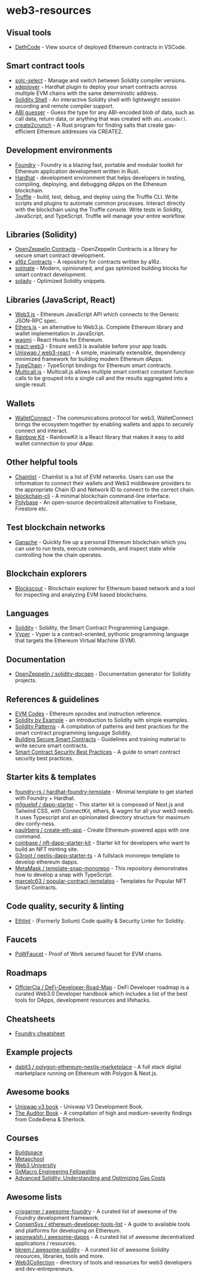 # web3-resources

## Visual tools

 - [DethCode](https://github.com/dethcrypto/dethcode) - View source of deployed Ethereum contracts in VSCode.

## Smart contract tools

- [solc-select](https://github.com/crytic/solc-select) - Manage and switch between Solidity compiler versions.
- [xdeployer](https://github.com/pcaversaccio/xdeployer) - Hardhat plugin to deploy your smart contracts across multiple EVM chains with the same deterministic address. 
- [Solidity Shell](https://github.com/tintinweb/solidity-shell) - An interactive Solidity shell with lightweight session recording and remote compiler support.
- [ABI guesser](https://github.com/samczsun/abi-guesser) - Guess the type for any ABI-encoded blob of data, such as call data, return data, or anything that was created with `abi.encode()`.
- [create2crunch](https://github.com/0age/create2crunch) - A Rust program for finding salts that create gas-efficient Ethereum addresses via CREATE2.

## Development environments

- [Foundry](https://github.com/foundry-rs/foundry) - Foundry is a blazing fast, portable and modular toolkit for Ethereum application development written in Rust.
- [Hardhat](https://hardhat.org/) - development environment that helps developers in testing, compiling, deploying, and debugging dApps on the Ethereum blockchain.
- [Truffle](https://trufflesuite.com/truffle/) - build, test, debug, and deploy using the Truffle CLI. Write scripts and plugins to automate common processes. Interact directly with the blockchain using the Truffle console. Write tests in Solidity, JavaScript, and TypeScript. Truffle will manage your entire workflow.

## Libraries (Solidity)

- [OpenZeppelin Contracts](https://github.com/OpenZeppelin/openzeppelin-contracts) - OpenZeppelin Contracts is a library for secure smart contract development.
- [a16z Contracts](https://github.com/a16z/a16z-contracts) - A repository for contracts written by a16z.
- [solmate](https://github.com/transmissions11/solmate) - Modern, opinionated, and gas optimized building blocks for smart contract development.
- [solady](https://github.com/Vectorized/solady) - Optimized Solidity snippets.

## Libraries (JavaScript, React)

- [Web3.js](https://github.com/web3/web3.js) - Ethereum JavaScript API which connects to the Generic JSON-RPC spec.
- [Ethers.js](https://github.com/ethers-io/ethers.js/) - an alternative to Web3.js. Complete Ethereum library and wallet implementation in JavaScript.
- [wagmi](https://github.com/wagmi-dev/wagmi) - React Hooks for Ethereum.
- [react-web3](https://github.com/coopermaruyama/react-web3) - Ensure web3 is available before your app loads.
- [Uniswap / web3-react](https://github.com/Uniswap/web3-react) - A simple, maximally extensible, dependency minimized framework for building modern Ethereum dApps.
- [TypeChain](https://github.com/dethcrypto/TypeChain) - TypeScript bindings for Ethereum smart contracts.
- [Multicall.js](https://github.com/makerdao/multicall.js) - Multicall.js allows multiple smart contract constant function calls to be grouped into a single call and the results aggregated into a single result.

## Wallets

- [WalletConnect](https://walletconnect.com/) - The communications protocol for web3, WalletConnect brings the ecosystem together by enabling wallets and apps to securely connect and interact.
- [Rainbow Kit](https://github.com/rainbow-me/rainbowkit) - RainbowKit is a React library that makes it easy to add wallet connection to your dApp.

## Other helpful tools

- [Chainlist](https://github.com/DefiLlama/chainlist) - Chainlist is a list of EVM networks. Users can use the information to connect their wallets and Web3 middleware providers to the appropriate Chain ID and Network ID to connect to the correct chain.
- [blockchain-cli](https://github.com/0xs34n/blockchain-cli) - A minimal blockchain command-line interface.
- [Polybase](https://github.com/polybase) - An open-source decentralized alternative to Firebase, Firestore etc.

## Test blockchain networks

- [Ganache](https://trufflesuite.com/ganache/) - Quickly fire up a personal Ethereum blockchain which you can use to run tests, execute commands, and inspect state while controlling how the chain operates.

## Blockchain explorers

- [Blockscout](https://github.com/blockscout/blockscout) - Blockchain explorer for Ethereum based network and a tool for inspecting and analyzing EVM based blockchains.

## Languages

- [Solidity](https://soliditylang.org/) - Solidity, the Smart Contract Programming Language.
- [Vyper](https://vyper.readthedocs.io/en/stable/) - Vyper is a contract-oriented, pythonic programming language that targets the Ethereum Virtual Machine (EVM).

## Documentation

- [OpenZeppelin / solidity-docgen](https://github.com/stars/karooolis/lists/web3-tools#:~:text=OpenZeppelin%20/%20solidity%2Ddocgen) - Documentation generator for Solidity projects.

## References & guidelines

- [EVM Codes](https://www.evm.codes/) - Ethereum opcodes and instruction reference.
- [Solidity by Example](https://solidity-by-example.org/) - an introduction to Solidity with simple examples.
- [Solidity Patterns](https://github.com/fravoll/solidity-patterns) - A compilation of patterns and best practices for the smart contract programming language Solidity.
- [Building Secure Smart Contracts](https://github.com/crytic/building-secure-contracts) - Guidelines and training material to write secure smart contracts.
- [Smart Contract Security Best Practices](https://consensys.github.io/smart-contract-best-practices/) - A guide to smart contract security best practices.

## Starter kits & templates

- [foundry-rs / hardhat-foundry-template](https://github.com/foundry-rs/hardhat-foundry-template) - Minimal template to get started with Foundry + Hardhat.
- [m1guelpf / dapp-starter](https://github.com/m1guelpf/dapp-starter) - This starter kit is composed of Next.js and Tailwind CSS, with ConnectKit, ethers, & wagmi for all your web3 needs. It uses Typescript and an opinionated directory structure for maximum dev confy-ness.
- [paulrberg / create-eth-app](https://github.com/paulrberg/create-eth-app) - Create Ethereum-powered apps with one command.
- [coinbase / nft-dapp-starter-kit](https://github.com/coinbase/nft-dapp-starter-kit) - Starter kit for developers who want to build an NFT minting site.
- [G3root / nextjs-dapp-starter-ts](https://github.com/G3root/nextjs-dapp-starter-ts) - A fullstack monorepo template to develop ethereum dapps.
- [MetaMask / template-snap-monorepo](https://github.com/MetaMask/template-snap-monorepo) - This repository demonstrates how to develop a snap with TypeScript.
- [marcelc63 / popular-contract-templates](https://github.com/marcelc63/popular-contract-templates) - Templates for Popular NFT Smart Contracts.

## Code quality, security & linting

- [Ethlint](https://github.com/duaraghav8/Ethlint) - (Formerly Solium) Code quality & Security Linter for Solidity.

## Faucets

- [PoWFaucet](https://github.com/pk910/PoWFaucet) - Proof of Work secured faucet for EVM chains.

## Roadmaps

- [OffcierCia / DeFi-Developer-Road-Map](https://github.com/OffcierCia/DeFi-Developer-Road-Map) - DeFi Developer roadmap is a curated Web3.0 Developer handbook which includes a list of the best tools for DApps, development resources and lifehacks.

## Cheatsheets

- [Foundry cheatsheet](https://github.com/dabit3/foundry-cheatsheet)

## Example projects

- [dabit3 / polygon-ethereum-nextjs-marketplace](https://github.com/dabit3/polygon-ethereum-nextjs-marketplace) - A full stack digital marketplace running on Ethereum with Polygon & Next.js.

## Awesome books

- [Uniswap v3 book](https://github.com/Jeiwan/uniswapv3-book) - Uniswap V3 Development Book.
- [The Auditor Book](https://theauditorbook.com/) - A compilation of high and medium-severity findings from Code4rena & Sherlock.

## Courses

- [Buildspace](https://buildspace.so/)
- [Metaschool](https://metaschool.so/)
- [Web3 University](https://www.web3.university/)
- [0xMacro Engineering Fellowship](https://0xmacro.com/engineering-fellowship)
- [Advanced Solidity: Understanding and Optimizing Gas Costs](https://www.udemy.com/course/advanced-solidity-understanding-and-optimizing-gas-costs/)

## Awesome lists

- [crisgarner / awesome-foundry](https://github.com/crisgarner/awesome-foundry) - A curated list of awesome of the Foundry development framework.
- [ConsenSys / ethereum-developer-tools-list](https://github.com/ConsenSys/ethereum-developer-tools-list) - A guide to available tools and platforms for developing on Ethereum.
- [jasonwalsh / awesome-dapps](https://github.com/jasonwalsh/awesome-dapps) - A curated list of awesome decentralized applications / resources.
- [bkrem / awesome-solidity](https://github.com/bkrem/awesome-solidity) - A curated list of awesome Solidity resources, libraries, tools and more.
- [Web3Collection](https://www.web3collection.app/) - directory of tools and resources for web3 developers and dev-entrepreneurs.
